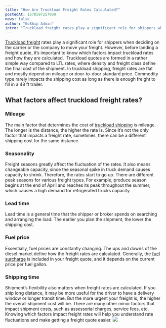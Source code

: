 ```yaml
---
title: "How Are Truckload Freight Rates Calculated?"
postedAt: 1570597257000
news: false
author: "GoShip Admin"
intro: "Truckload freight rates play a significant role for shippers when deciding on the carrier or the company to move your freight. However, before landing a freight quote, it’s important to know which factors impact truckload rates and how they are calculated.  Truckload quotes are formed in a rather simple way compared to LTL rates, where density and freight class define the final cost of the shipment. In truckload shipping, freight rates are flat and mostly depend on mileage or door-to-door standard price. Co"
---
```

[Truckload freight](https://www.goship.com/blog/what-is-truckload-shipping-and-how-does-it-work/) rates play a significant role for shippers when deciding on the carrier or the company to move your freight. However, before landing a freight quote, it’s important to know which factors impact truckload rates and how they are calculated.  Truckload quotes are formed in a rather simple way compared to LTL rates, where density and freight class define the final cost of the shipment. In truckload shipping, freight rates are flat and mostly depend on mileage or door-to-door standard price. Commodity type rarely impacts the shipping cost as long as there is enough freight to fill in a 48 ft trailer.

What factors affect truckload freight rates?
--------------------------------------------

### Mileage

The main factor that determines the cost of [truckload shipping](https://www.goship.com/blog/3-benefits-truckload-freight-shipping/) is mileage. The longer is the distance, the higher the rate is. Since it’s not the only factor that impacts a freight rate, sometimes, there can be a different shipping cost for the same distance.

### Seasonality

Freight seasons greatly affect the fluctuation of the rates. It also means changeable capacity, since the seasonal spike in truck demand causes capacity to shrink. Therefore, the rates start to go up. There are different peak seasons for various freight types. For example, produce season begins at the end of April and reaches its peak throughout the summer, which causes a high demand for refrigerated trucks capacity.

### Lead time

Lead time is a general time that the shipper or broker spends on searching and arranging the load. The earlier you plan the shipment, the lower the shipping cost.

### Fuel price

Essentially, fuel prices are constantly changing. The ups and downs of the diesel market define how the freight rates are calculated. Generally, the [fuel surcharge](https://www.plslogistics.com/blog/what-are-fuel-surcharges-costing-you/) is included in your freight quote, and it depends on the current price per fuel gallon.

### Shipping time

Shipment’s flexibility also matters when freight rates are calculated. If you ship long distance, it may be more useful for the driver to have a delivery window or longer transit time. But the more urgent your freight is, the higher the overall shipment cost will be. There are many other minor factors that impact shipment costs, such as assessorial charges, service fees, etc. Knowing which factors impact freight rates will help you understand rate fluctuations and make getting a freight quote easier. [![](https://www.goship.com/wp-content/uploads/2021/02/1ace89b4-fe28-40ff-a2a7-4cddc60fc9ec.png)](https://www.goship.com/)
